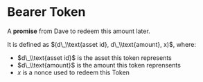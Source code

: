 # Bearer Token

A **promise** from Dave to redeem this amount later.

It is defined as $(d\_\\text{asset id}, d\_\\text{amount}, x)$, where:

- $d\_\\text{asset id}$ is the asset this token represents
- $d\_\\text{amount}$ is the amount this token reprensents
- $x$ is a nonce used to redeem this Token
